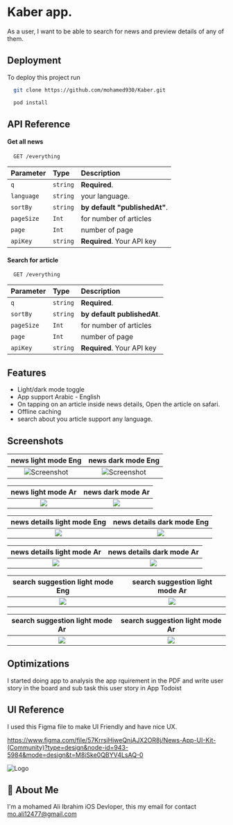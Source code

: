 
# Kaber app.

As a user, I want to be able to search for news and preview details of any of them.





## Deployment

To deploy this project run

```bash
  git clone https://github.com/mohamed930/Kaber.git
```

```bash
  pod install
```


## API Reference

#### Get all news

```http
  GET /everything
```

| Parameter | Type     | Description                |
| :-------- | :------- | :------------------------- |
| `q`       | `string` | **Required**.              |
| `language`| `string` | your language.             |
| `sortBy`  | `string` | **by default "publishedAt"**.|
| `pageSize`| `Int`    | for number of articles     |
| `page`    | `Int`    | number of page             |
| `apiKey`  | `string` | **Required**. Your API key |


#### Search for article

```http
  GET /everything
```

| Parameter | Type     | Description                       |
| :-------- | :------- | :-------------------------------- |
| `q`       | `string` | **Required**.              |
| `sortBy`  | `string` | **by default publishedAt**.|
| `pageSize`| `Int`    | for number of articles     |
| `page`    | `Int`    | number of page             |
| `apiKey`  | `string` | **Required**. Your API key |



## Features

- Light/dark mode toggle
- App support Arabic - English
- On tapping on an article inside news details, Open the article on safari.
- Offline caching
- search about you article support any language.

## Screenshots

news light mode Eng        |  news dark mode Eng
:-------------------------:|:-------------------------:
![Screenshot](https://i.postimg.cc/L5nK4786/Simulator-Screenshot-i-Phone-14-Pro-2023-08-19-at-13-07-35.png)  |  ![Screenshot](https://i.postimg.cc/pTphJ68T/Simulator-Screenshot-i-Phone-14-Pro-2023-08-19-at-13-08-03.png)       


news light mode Ar         |  news dark mode Ar
:-------------------------:|:-------------------------:
![](https://i.postimg.cc/h411KrJT/Simulator-Screenshot-i-Phone-14-Pro-2023-08-19-at-13-08-46.png)   |  ![](https://i.postimg.cc/2SqQdxVb/Simulator-Screenshot-i-Phone-14-Pro-2023-08-19-at-13-09-02.png)


news details light mode Eng |  news details dark mode Eng
:-------------------------: |:-------------------------:
![](https://i.postimg.cc/JhTcb4Lx/Simulator-Screenshot-i-Phone-14-Pro-2023-08-19-at-13-25-47.png)    |  ![](https://i.postimg.cc/DwvXBk5M/Simulator-Screenshot-i-Phone-14-Pro-2023-08-19-at-13-25-59.png)

news details light mode Ar |  news details dark mode Ar
:-------------------------:|:-------------------------:
![](https://i.postimg.cc/xTtrNMZb/Simulator-Screenshot-i-Phone-14-Pro-2023-08-19-at-13-24-37.png)   |  ![](https://i.postimg.cc/XJJB3wtc/Simulator-Screenshot-i-Phone-14-Pro-2023-08-19-at-13-24-05.png)


search suggestion light mode Eng |  search suggestion light mode Ar
:-------------------------:|:-------------------------:
![](https://i.postimg.cc/3rqSs1z1/Simulator-Screenshot-i-Phone-14-Pro-2023-08-19-at-13-34-24.png)    |  ![](https://i.postimg.cc/CKJJmsjj/Simulator-Screenshot-i-Phone-14-Pro-2023-08-19-at-13-34-13.png)

search suggestion light mode Ar |  search suggestion light mode Ar
:-------------------------:|:-------------------------:
![](https://i.postimg.cc/PxWDSXG0/Simulator-Screenshot-i-Phone-14-Pro-2023-08-19-at-13-34-47.png)   |  ![](https://i.postimg.cc/mkdtnhmp/Simulator-Screenshot-i-Phone-14-Pro-2023-08-19-at-13-35-02.png)



## Optimizations

I started doing app to analysis the app rquirement in the PDF and write user story in the board and sub task this user story in App Todoist


## UI Reference

I used this Figma file to make UI Friendly and have nice UX.

https://www.figma.com/file/57KrrsiHiweQnjAJX2OR8j/News-App-UI-Kit-(Community)?type=design&node-id=943-5984&mode=design&t=M8iSke0QBYV4LsAQ-0

![Logo](https://i.postimg.cc/Y2RgFPqq/Kaber.png)


## 🚀 About Me
I'm a mohamed Ali Ibrahim iOS Devloper,
this my email for contact mo.ali12477@gmail.com


